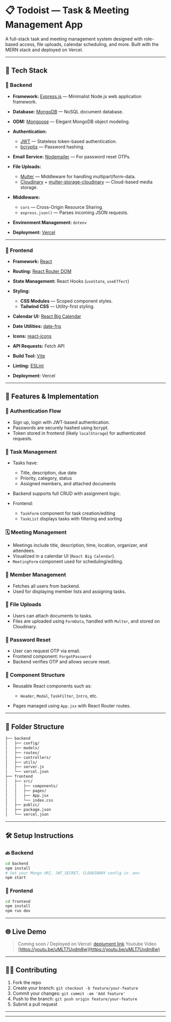 # 📋 Todoist — Task & Meeting Management App

A full-stack task and meeting management system designed with role-based access, file uploads, calendar scheduling, and more. Built with the MERN stack and deployed on Vercel.

---

## 🚀 Tech Stack

### 🔧 Backend

* **Framework:** [Express.js](https://expressjs.com/) — Minimalist Node.js web application framework.
* **Database:** [MongoDB](https://www.mongodb.com/) — NoSQL document database.
* **ODM:** [Mongoose](https://mongoosejs.com/) — Elegant MongoDB object modeling.
* **Authentication:**

  * [JWT](https://jwt.io/) — Stateless token-based authentication.
  * [bcryptjs](https://www.npmjs.com/package/bcryptjs) — Password hashing.
* **Email Service:** [Nodemailer](https://nodemailer.com/) — For password reset OTPs.
* **File Uploads:**

  * [Multer](https://www.npmjs.com/package/multer) — Middleware for handling multipart/form-data.
  * [Cloudinary](https://cloudinary.com/) + [multer-storage-cloudinary](https://www.npmjs.com/package/multer-storage-cloudinary) — Cloud-based media storage.
* **Middleware:**

  * `cors` — Cross-Origin Resource Sharing.
  * `express.json()` — Parses incoming JSON requests.
* **Environment Management:** `dotenv`
* **Deployment:** [Vercel](https://vercel.com/)

---

### 🎨 Frontend

* **Framework:** [React](https://reactjs.org/)
* **Routing:** [React Router DOM](https://reactrouter.com/)
* **State Management:** React Hooks (`useState`, `useEffect`)
* **Styling:**

  * **CSS Modules** — Scoped component styles.
  * **Tailwind CSS** — Utility-first styling.
* **Calendar UI:** [React Big Calendar](https://github.com/jquense/react-big-calendar)
* **Date Utilities:** [date-fns](https://date-fns.org/)
* **Icons:** [react-icons](https://react-icons.github.io/react-icons/)
* **API Requests:** Fetch API
* **Build Tool:** [Vite](https://vitejs.dev/)
* **Linting:** [ESLint](https://eslint.org/)
* **Deployment:** Vercel

---

## 🧠 Features & Implementation

### 🔐 Authentication Flow

* Sign up, login with JWT-based authentication.
* Passwords are securely hashed using bcrypt.
* Token stored in frontend (likely `localStorage`) for authenticated requests.

### 📌 Task Management

* Tasks have:

  * Title, description, due date
  * Priority, category, status
  * Assigned members, and attached documents
* Backend supports full CRUD with assignment logic.
* Frontend:

  * `TaskForm` component for task creation/editing
  * `TaskList` displays tasks with filtering and sorting

### 🗓️ Meeting Management

* Meetings include title, description, time, location, organizer, and attendees.
* Visualized in a calendar UI (`React Big Calendar`).
* `MeetingForm` component used for scheduling/editing.

### 👥 Member Management

* Fetches all users from backend.
* Used for displaying member lists and assigning tasks.

### 📁 File Uploads

* Users can attach documents to tasks.
* Files are uploaded using `FormData`, handled with `Multer`, and stored on Cloudinary.

### 🔑 Password Reset

* User can request OTP via email.
* Frontend component: `ForgotPassword`
* Backend verifies OTP and allows secure reset.

### 🧩 Component Structure

* Reusable React components such as:

  * `Header`, `Modal`, `TaskFilter`, `Intro`, etc.
* Pages managed using `App.jsx` with React Router routes.

---

## 📂 Folder Structure

```bash
├── backend
│   ├── config/
│   ├── models/
│   ├── routes/
│   ├── controllers/
│   ├── utils/
│   ├── server.js
│   └── vercel.json
├── frontend
│   ├── src/
│   │   ├── components/
│   │   ├── pages/
│   │   ├── App.jsx
│   │   └── index.css
│   ├── public/
│   ├── package.json
│   └── vercel.json
```

---

## 🛠️ Setup Instructions

### 🔙 Backend

```bash
cd backend
npm install
# Set your Mongo URI, JWT_SECRET, CLOUDINARY config in .env
npm start
```

### 🎨 Frontend

```bash
cd frontend
npm install
npm run dev
```

---

## 🌐 Live Demo

> Coming soon / Deployed on Vercel: [deplument link]([https://frontend-url.vercel.app](https://todoist-nsut.vercel.app/))
> Youtube Video [https://youtu.be/uMLT7Uvdm8w](https://youtu.be/uMLT7Uvdm8w)

---

## 🧑‍💻 Contributing

1. Fork the repo
2. Create your branch: `git checkout -b feature/your-feature`
3. Commit your changes: `git commit -am 'Add feature'`
4. Push to the branch: `git push origin feature/your-feature`
5. Submit a pull request

---


---

